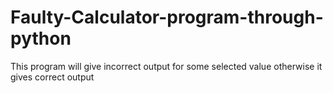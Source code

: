 # Faulty-Calculator-program-through-python
This program  will give incorrect output for some selected value otherwise it gives correct output
